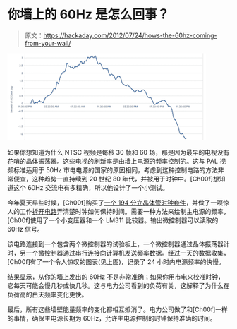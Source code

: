 # 你墙上的 60Hz 是怎么回事？

> 原文：<https://hackaday.com/2012/07/24/hows-the-60hz-coming-from-your-wall/>

[![](img/4d7bec860119ba3c0400c776988985ae.png "graph")](http://hackaday.com/wp-content/uploads/2012/07/graph.png)

如果你想知道为什么 NTSC 视频是每秒 30 帧和 60 场，那是因为最早的电视没有花哨的晶体振荡器。这些电视的刷新率是由墙上电源的频率控制的。这与 PAL 视频标准适用于 50Hz 市电电源的国家的原因相同，考虑到这种控制电路的方法非常便宜，这种趋势一直持续到 20 世纪 80 年代，并被用于时钟中。[Ch00f]想知道这个 60Hz 交流电有多精确，所以他设计了一个小测试。

今年夏天早些时候，[Ch00f]购买了[一个 194 分立晶体管时钟套件](http://hackaday.com/2010/01/11/194-transistor-clock-will-blow-your-mind/)，并做了一项惊人的工作[拆开电路](http://ch00ftech.com/2012/06/20/2279/)弄清楚时钟如何保持时间。需要一种方法来绘制主电源的频率，[Ch00f]使用了一个小变压器和一个 LM311 比较器。输出微控制器可以读取的 60Hz 信号。

该电路连接到一个包含两个微控制器的试验板上，一个微控制器通过晶体振荡器计时，另一个微控制器通过串行连接向计算机发送频率数据。经过一天的数据收集，[Ch00f]有了一个令人惊叹的图表(见上图)，记录了 24 小时内电源频率的快慢。

结果显示，从你的墙上发出的 60Hz 不是非常准确；如果你用市电来校准时钟，它每天可能会慢几秒或快几秒。这与电力公司看到的负荷有关，这解释了为什么在负荷高的白天频率变化更快。

最后，所有这些墙壁能量频率的变化都相互抵消了。电力公司做了和[Ch00f]一样的事情，确保主电源长期为 60Hz，允许主电源控制的时钟保持准确的时间。